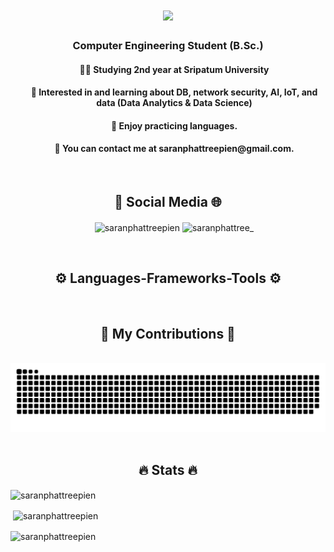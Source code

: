 <h1 align="center">
    <img src="https://readme-typing-svg.herokuapp.com/?font=Righteous&size=35&center=true&vCenter=true&width=500&height=70&duration=4000&lines=Hi+Everyone!+👋🙇‍♂️;+I'm+Saranphat+Treepien!&color=FF5733;" />
</h1>
<h3 align="center" style="text-decoration: none;">Computer Engineering Student (B.Sc.)</h3>
<div align="center">
<h4 style="padding-left:20px; text-decoration: none;">👨‍💻 Studying 2nd year at Sripatum University</h4>
<h4 style="padding-left:20px; text-decoration: none;">🧠 Interested in and learning about DB, network security, AI, IoT, and data (Data Analytics & Data Science)</h4>
<h4 style="padding-left:20px; text-decoration: none;">💬 Enjoy practicing languages.</h4>
<h4 style="padding-left:20px; text-decoration: none;">📧 You can contact me at saranphattreepien@gmail.com.</h4>
</div>
<br>
<h2 align="center" style="text-decoration: none;">🛜 Social Media 🌐</h2>
<p align="center" style="padding-left:20px;">
  <a href="https://linkedin.com/in/saranphattreepien" target="blank" style="text-decoration: none;"><img align="center" src="https://raw.githubusercontent.com/rahuldkjain/github-profile-readme-generator/master/src/images/icons/Social/linked-in-alt.svg" alt="saranphattreepien" height="30" width="40" /></a>
  <a href="https://instagram.com/saranphattree_" target="blank" style="text-decoration: none;"><img align="center" src="https://raw.githubusercontent.com/rahuldkjain/github-profile-readme-generator/master/src/images/icons/Social/instagram.svg" alt="saranphattree_" height="30" width="40" /></a>
</p><br>
<h2 align="center" style="text-decoration: none;">⚙️ Languages-Frameworks-Tools ⚙️</h2>


<br>
<div align="center">
  <h2>🐍 My Contributions 🐍</h2>
  <br>
  <img alt="snake eating my contributions" src="https://raw.githubusercontent.com/salesp07/salesp07/output/github-contribution-grid-snake.svg" />
  <br/><br/>
</div>
<h2 align="center" style="text-decoration: none;">🔥 Stats 🔥</h2>
<p><img align="center" src="https://github-readme-stats.vercel.app/api/top-langs?username=saranphattreepien&show_icons=true&locale=en&layout=compact" alt="saranphattreepien" /></p>
<p>&nbsp;<img align="center" src="https://github-readme-stats.vercel.app/api?username=saranphattreepien&show_icons=true&locale=en" alt="saranphattreepien" /></p>
<p><img align="center" src="https://github-readme-streak-stats.herokuapp.com/?user=saranphattreepien&" alt="saranphattreepien" /></p>
<!--<a style="color: #808080; text-decoration: none;">CreditTemplate<br> Pedro Muniz_salesp07_https://www.youtube.com/watch?v=eHaXw8Bd_ms</a>  -->
